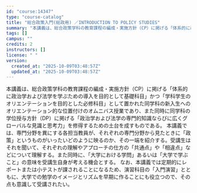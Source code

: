 ```yaml
---
id: "course:14347"
type: "course-catalog"
title: "総合政策入門(総政用) ／INTRODUCTION TO POLICY STUDIES"
summary: "本講義は、総合政策学科の教育課程の編成・実施方針（CP）に掲げる「体系的に政治学および法学を学ぶための導入を目的として基礎科目」かつ「学科学生のオリエンテーションを目的とした必修科目」として置かれた同学科の新入生へのオリエンテーション的な位…"
tags: []
campus: ""
credits: 2
instructors: []
license: " "
version:
  created_at: "2025-10-09T03:48:57Z"
  updated_at: "2025-10-09T03:48:57Z"
---
```


本講義は、総合政策学科の教育課程の編成・実施方針（CP）に掲げる「体系的に政治学および法学を学ぶための導入を目的として基礎科目」かつ「学科学生のオリエンテーションを目的とした必修科目」として置かれた同学科の新入生へのオリエンテーション的な位置付けのオムニバス授業であり、また同時に同学科の学位授与方針（DP）に掲げる「政治学および法学の専門的知識ならびに広くグローバルな見識と思考力」を修得するための土台を成すものである。 本講義では、専門分野を異にする各担当教員が、それぞれの専門分野から見たときに「政策」というものがいったいどのように映るのか、その一端を紹介する。受講生はそれを聞いて、それぞれの理解やアプローチの仕方の「共通点」や「相違点」などについて理解する。また同時に、「大学における学問」あるいは「大学で学ぶこと」の意味を受講生自身が考える機会とする。 なお、本講義では定期的にレポートまたは小テストが課されることになるため、演習科目の「入門演習」とともに、大学での勉学のイメージとリズムを早期に作ることにも役立つので、その点も意識して受講されたい。
